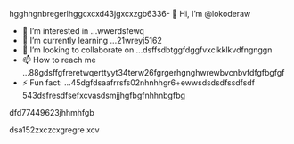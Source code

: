 hgghhgnbregerlhggcxcxd43jgxcxzgb6336- 👋 Hi, I’m @lokoderaw
- 👀 I’m interested in ...wwerdsfewq
- 🌱 I’m currently learning ...21wreyj5162
- 💞️ I’m looking to collaborate on ...dsffsdbtggfdggfvxclkklkvdfngnggn
- 📫 How to reach me ...88gdsffgfreretwqerttyyt34terw26fgrgerhgnghwrewbvcnbvfdfgfbgfgf
- ⚡ Fun fact: ...45dgfdsaafrrsfs02nhnhhgr6+ewwsdsdsdfssdfsdf
543dsfresdfsefxcvasdsmjjhgfbgfnhhnbgfbg
<!---2rht52.nhggfbfgbewewewdjhjhjmh
lokoderaw/lokoderaw is a ✨ special ✨ repository because its `README.md` (this file) appears onfff your GitHub profile456456.hxccxvdfdfvytytwerxcvvxcnm
53--->dfd77449623jhhmhfgb
dsa152zxczcxgregre
xcv
